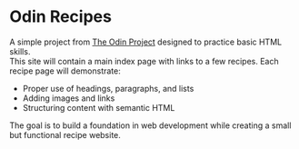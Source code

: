 # Odin Recipes

A simple project from [The Odin Project](https://www.theodinproject.com/) designed to practice basic HTML skills.  
This site will contain a main index page with links to a few recipes. Each recipe page will demonstrate:

- Proper use of headings, paragraphs, and lists  
- Adding images and links  
- Structuring content with semantic HTML  

The goal is to build a foundation in web development while creating a small but functional recipe website.